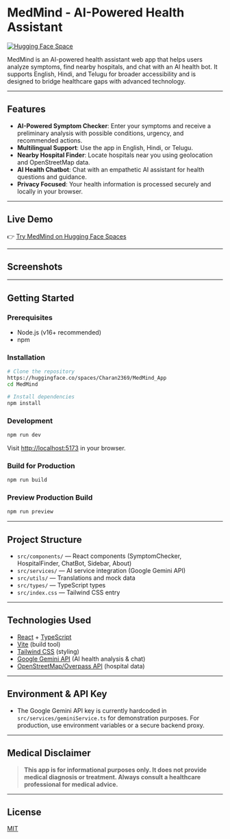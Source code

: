 # MedMind - AI-Powered Health Assistant

[![Hugging Face Space](https://img.shields.io/badge/Live%20Demo-HuggingFace-blue?logo=huggingface)](https://huggingface.co/spaces/Charan2369/MedMind_App)

MedMind is an AI-powered health assistant web app that helps users analyze symptoms, find nearby hospitals, and chat with an AI health bot. It supports English, Hindi, and Telugu for broader accessibility and is designed to bridge healthcare gaps with advanced technology.

---

## Features

- **AI-Powered Symptom Checker**: Enter your symptoms and receive a preliminary analysis with possible conditions, urgency, and recommended actions.
- **Multilingual Support**: Use the app in English, Hindi, or Telugu.
- **Nearby Hospital Finder**: Locate hospitals near you using geolocation and OpenStreetMap data.
- **AI Health Chatbot**: Chat with an empathetic AI assistant for health questions and guidance.
- **Privacy Focused**: Your health information is processed securely and locally in your browser.

---

## Live Demo

👉 [Try MedMind on Hugging Face Spaces](https://huggingface.co/spaces/Charan2369/MedMind_App)

---

## Screenshots

<!-- Add screenshots here if available -->

---

## Getting Started

### Prerequisites
- Node.js (v16+ recommended)
- npm

### Installation

```bash
# Clone the repository
https://huggingface.co/spaces/Charan2369/MedMind_App
cd MedMind

# Install dependencies
npm install
```

### Development

```bash
npm run dev
```
Visit [http://localhost:5173](http://localhost:5173) in your browser.

### Build for Production

```bash
npm run build
```

### Preview Production Build

```bash
npm run preview
```

---

## Project Structure

- `src/components/` — React components (SymptomChecker, HospitalFinder, ChatBot, Sidebar, About)
- `src/services/` — AI service integration (Google Gemini API)
- `src/utils/` — Translations and mock data
- `src/types/` — TypeScript types
- `src/index.css` — Tailwind CSS entry

---

## Technologies Used

- [React](https://react.dev/) + [TypeScript](https://www.typescriptlang.org/)
- [Vite](https://vitejs.dev/) (build tool)
- [Tailwind CSS](https://tailwindcss.com/) (styling)
- [Google Gemini API](https://ai.google.dev/) (AI health analysis & chat)
- [OpenStreetMap/Overpass API](https://overpass-api.de/) (hospital data)

---

## Environment & API Key

- The Google Gemini API key is currently hardcoded in `src/services/geminiService.ts` for demonstration purposes. For production, use environment variables or a secure backend proxy.

---

## Medical Disclaimer

> **This app is for informational purposes only. It does not provide medical diagnosis or treatment. Always consult a healthcare professional for medical advice.**

---

## License

[MIT](LICENSE) 